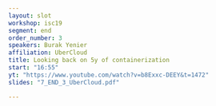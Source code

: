 ```yaml
---
layout: slot
workshop: isc19
segment: end
order_number: 3
speakers: Burak Yenier
affiliation: UberCloud
title: Looking back on 5y of containerization
start: "16:55"
yt: "https://www.youtube.com/watch?v=b8Exxc-DEEY&t=1472"
slides: "7_END_3_UberCloud.pdf"

---
```

